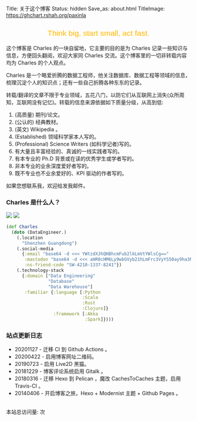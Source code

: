 Title: 关于这个博客
Status: hidden
Save_as: about.html
TitleImage: https://ghchart.rshah.org/paxinla

<h2 class="no-bullet" style="color: #ffb800;text-align: center;font-family: 'Unica One',sans-serif;font-weight: 500;">Think big, start small, act fast.</h2>

这个博客是 Charles 的一块自留地，它主要的目的是为 Charles 记录一些知识与信息，方便回头翻阅，欢迎大家同 Charles 交流。这个博客里的一切非转载内容均为 Charles 的个人观点。

Charles 是一个略爱折腾的数据工程师，他关注数据库、数据工程等领域的信息，梳理沉淀个人的知识点；还有一些自己折腾各种东东的记录。

转载/翻译的文章不限于专业领域，五花八门，以防它们从互联网上消失(众所周知，互联网没有记忆)。转载的信息来源依据如下质量分级，从高到低:

1. (高质量) 期刊/论文。
2. (公认的) 经典教材。
3. (英文) Wikipedia 。
4. (Established) 领域科学家本人写的。
5. (Professional) Science Writers (如科学记者)写的。
6. 有大量且丰富经验的、真诚的一线实践者写的。
7. 有本专业的 Ph.D 背景或在读的优秀学生或学者写的。
8. 非本专业的业余深度爱好者写的。
9. 既不专业也不业余爱好的、KPI 驱动的作者写的。

如果您想联系我，欢迎给发我邮件。


<h3 class="no-bullet">Charles 是什么人？</h3>

<a href="https://paxinla.github.io/my-online-resume/cn/" style="display:inline-block;border:none;"><img src="https://img.shields.io/badge/Looingking%20for-Greener%20Pasture-green" /></a>
<a href="https://paxinla.github.io/gpg_pub_key.html" style="display:inline-block;border:none;"><img src="https://img.shields.io/badge/GPG%20KEY-47E15BF5-da282a" /></a>


```clojure
(def Charles
  (doto (DataEngineer.)
    (.location
      "Shenzhen Guangdong")
    (.social-media 
      {:email "base64 -d <<< YWtzdXJhQHBhcmFub2lkLmVtYWlsCg=="
       :mastodon "base64 -d <<< aHR0cHM6Ly9wbGVyb21hLmFrc3VyYS50ay9ha3N1cmE="
       :ns-friend-code "SW-4210-1337-8241"})
    (.technology-stack
      {:domain ["Data Engineering"
                "Database"
                "Data Warehouse"]
       :familiar {:language [:Python
                             :Scala
                             :Rust
                             :Clojure]}
                  :framework [:Akka
                              :Spark]})))

```

<h3 class="no-bullet">站点更新日志</h3>

+ 20201127 - 迁移 CI 到 Github Actions 。
+ 20200422 - 启用博客网址二维码。
+ 20190723 - 启用 Live2D 黑猫。
+ 20181229 - 博客评论系统启用 Gitalk 。
+ 20180316 - 迁移 Hexo 到 Pelican ，魔改 CachesToCaches 主题，启用 Travis-CI 。
+ 20140406 - 开启博客之旅，Hexo + Modernist 主题 + Github Pages 。

<br/><span id="busuanzi_container_site_pv">本站总访问量:  <span id="busuanzi_value_site_pv"></span> 次</span><br/>
